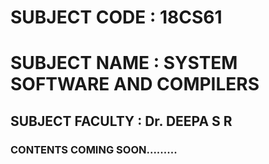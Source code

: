 # SUBJECT CODE : 18CS61

# SUBJECT NAME : SYSTEM SOFTWARE AND COMPILERS 

## SUBJECT FACULTY : Dr. DEEPA S R

### CONTENTS COMING SOON.........


